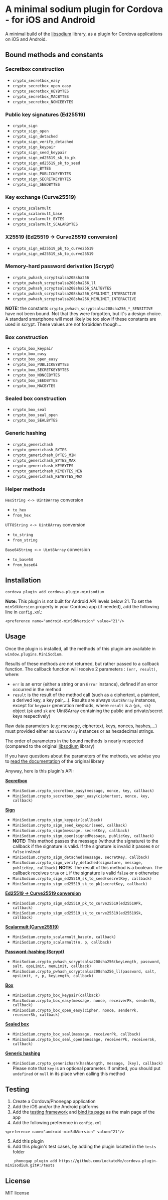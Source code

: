 # A minimal sodium plugin for Cordova - for iOS and Android

A minimal build of the [libsodium](https://github.com/jedisct1/libsodium.git) library, as a plugin for Cordova applications on iOS and Android.

## Bound methods and constants

### Secretbox construction
* `crypto_secretbox_easy`
* `crypto_secretbox_open_easy`
* `crypto_secretbox_KEYBYTES`
* `crypto_secretbox_MACBYTES`
* `crypto_secretbox_NONCEBYTES`

### Public key signatures (Ed25519)
* `crypto_sign`
* `crypto_sign_open`
* `crypto_sign_detached`
* `crypto_sign_verify_detached`
* `crypto_sign_keypair`
* `crypto_sign_seed_keypair`
* `crypto_sign_ed25519_sk_to_pk`
* `crypto_sign_ed25519_sk_to_seed`
* `crypto_sign_BYTES`
* `crypto_sign_PUBLICKEYBYTES`
* `crypto_sign_SECRETKEYBYTES`
* `crypto_sign_SEEDBYTES`

### Key exchange (Curve25519)

* `crypto_scalarmult`
* `crypto_scalarmult_base`
* `crypto_scalarmult_BYTES`
* `crypto_scalarmult_SCALARBYTES`

### X25519 (Ed25519 -> Curve25519 conversion)

* `crypto_sign_ed25519_pk_to_curve25519`
* `crypto_sign_ed25519_sk_to_curve25519`

### Memory-hard password derivation (Scrypt)

* `crypto_pwhash_scryptsalsa208sha256`
* `crypto_pwhash_scryptsalsa208sha256_ll`
* `crypto_pwhash_scryptsalsa208sha256_SALTBYTES`
* `crypto_pwhash_scryptsalsa208sha256_OPSLIMIT_INTERACTIVE`
* `crypto_pwhash_scryptsalsa208sha256_MEMLIMIT_INTERACTIVE`

__NOTE:__ the constants `crypto_pwhash_scryptsalsa208sha256_*_SENSITIVE` have not been bound. Not that they were forgotten, but it's a design choice. A standard smartphone will most likely be too slow if these constants are used in scrypt. These values are not forbidden though...

### Box construction

* `crypto_box_keypair`
* `crypto_box_easy`
* `crypto_box_open_easy`
* `crypto_box_PUBLICKEYBYTES`
* `crypto_box_SECRETKEYBYTES`
* `crypto_box_NONCEBYTES`
* `crypto_box_SEEDBYTES`
* `crypto_box_MACBYTES`

### Sealed box construction

* `crypto_box_seal`
* `crypto_box_seal_open`
* `crypto_box_SEALBYTES`

### Generic hashing

* `crypto_generichash`
* `crypto_generichash_BYTES`
* `crypto_generichash_BYTES_MIN`
* `crypto_generichash_BYTES_MAX`
* `crypto_generichash_KEYBYTES`
* `crypto_generichash_KEYBYTES_MIN`
* `crypto_generichash_KEYBYTES_MAX`

### Helper methods

`HexString <-> Uint8Array` conversion
* `to_hex`
* `from_hex`

`UTF8String <-> Uint8Array` conversion
* `to_string`
* `from_string`

`Base64String <-> Uint8Array` conversion
* `to_base64`
* `from_base64`

## Installation

	cordova plugin add cordova-plugin-minisodium

__Note:__ This plugin is not built for Android API levels below 21. To set the `minSdkVersion` property in your Cordova app (if needed), add the following line in `config.xml`:
```
<preference name="android-minSdkVersion" value="21"/>
```

## Usage

Once the plugin is installed, all the methods of this plugin are available in `window.plugins.MiniSodium`.

Results of these methods are not returned, but rather passed to a callback function. The callback function will receive 2 parameters : `(err, result)`, where:
* `err` is an error (either a string or an `Error` instance), defined if an error occurred in the method
* `result` is the result of the method call (such as a ciphertext, a plaintext, a derived key, a key pair,...). Results are always `Uint8Array` instances, except for `keypair` generation methods, where `result` is a `{pk, sk}` object (`pk` and `sk` are Uint8Array containing the public and private/secret keys respectively)

Raw data parameters (e.g: message, ciphertext, keys, nonces, hashes,...) must provided either as `Uint8Array` instances or as hexadecimal strings.

The order of parameters in the bound methods is nearly respected (compared to the original [libsodium](https://github.com/jedisct1/libsodium) library)

If you have questions about the parameters of the methods, we advise you to [read the documentation](https://download.libsodium.org/libsodium/content/) of the original library

Anyway, here is this plugin's API:

__[Secretbox](https://download.libsodium.org/libsodium/content/secret-key_cryptography/authenticated_encryption.html)__
* `MiniSodium.crypto_secretbox_easy(message, nonce, key, callback)`
* `MiniSodium.crypto_secretbox_open_easy(ciphertext, nonce, key, callback)`

__[Sign](https://download.libsodium.org/libsodium/content/public-key_cryptography/public-key_signatures.html)__
* `MiniSodium.crypto_sign_keypair(callback)`
* `MiniSodium.crypto_sign_seed_keypair(seed, callback)`
* `MiniSodium.crypto_sign(message, secretKey, callback)`
* `MiniSodium.crypto_sign_open(signedMessage, publicKey, callback)` __NOTE:__ This method passes the message (without the signature) to the callback if the signature is valid. If the signature is invalid it passes `0` or `false` instead
* `MiniSodium.crypto_sign_detached(message, secretKey, callback)`
* `MiniSodium.crypto_sign_verify_detached(signature, message, publicKey, callback)` __NOTE:__ The result of this method is a boolean. The callback receives `true` or `1` if the signature is valid `false` or `0` otherwise
* `MiniSodium.crypto_sign_ed25519_sk_to_seed(secretKey, callback)`
* `MiniSodium.crypto_sign_ed25519_sk_to_pk(secretKey, callback)`

__[Ed25519 -> Curve25519 conversion](https://download.libsodium.org/libsodium/content/advanced/ed25519-curve25519.html)__
* `MiniSodium.crypto_sign_ed25519_pk_to_curve25519(ed25519Pk, callback)`
* `MiniSodium.crypto_sign_ed25519_sk_to_curve25519(ed25519Sk, callback)`

__[Scalarmult (Curve25519)](https://download.libsodium.org/libsodium/content/advanced/scalar_multiplication.html)__
* `MiniSodium.crypto_scalarmult_base(n, callback)`
* `MiniSodium.crypto_scalarmult(n, p, callback)`

__[Password-hashing (Scrypt)](https://download.libsodium.org/libsodium/content/password_hashing/scrypt.html)__
* `MiniSodium.crypto_pwhash_scryptsalsa208sha256(keyLength, password, salt, opsLimit, memLimit, callback)`
* `MiniSodium.crypto_pwhash_scryptsalsa208sha256_ll(password, salt, opsLimit, r, p, keyLength, callback)`

__[Box](https://download.libsodium.org/libsodium/content/public-key_cryptography/authenticated_encryption.html)__
* `MiniSodium.crypto_box_keypair(callback)`
* `MiniSodium.crypto_box_easy(message, nonce, receiverPk, senderSk, callback)`
* `MiniSodium.crypto_box_open_easy(cipher, nonce, senderPk, receiverSk, callback)`

__[Sealed box](https://download.libsodium.org/libsodium/content/public-key_cryptography/sealed_boxes.html)__
* `MiniSodium.crypto_box_seal(message, receiverPk, callback)`
* `MiniSodium.crypto_box_seal_open(message, receiverPk, receiverSk, callback)`

__[Generic hashing](https://download.libsodium.org/libsodium/content/hashing/generic_hashing.html)__
* `MiniSodium.crypto_generichash(hashLength, message, [key], callback)` Please note that `key` is an optional parameter. If omitted, you should put `undefined` or `null` in its place when calling this method

## Testing

1. Create a Cordova/Phonegap application
2. Add the iOS and/or the Android platforms
3. Add the [testing framework](https://github.com/apache/cordova-plugin-test-framework) and [bind its page](https://github.com/apache/cordova-plugin-test-framework#running-plugin-tests) as the main page of the app
4. Add the following preference in `config.xml`
```
<preference name="android-minSdkVersion" value="21"/>
```
5. Add this plugin
6. Add this plugin's test cases, by adding the plugin located in the `tests` folder
```
	phonegap plugin add https://github.com/LockateMe/cordova-plugin-minisodium.git#:/tests
```

## License

MIT license
